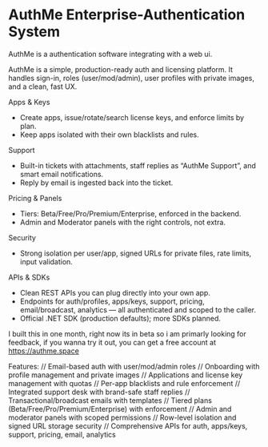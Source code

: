 # AuthMe Enterprise-Authentication System
AuthMe is a authentication software integrating with a web ui.

AuthMe is a simple, production-ready auth and licensing platform. It handles sign-in, roles (user/mod/admin), user profiles with private images, and a clean, fast UX.

Apps & Keys
- Create apps, issue/rotate/search license keys, and enforce limits by plan.
- Keep apps isolated with their own blacklists and rules.

Support
- Built-in tickets with attachments, staff replies as “AuthMe Support”, and smart email notifications.
- Reply by email is ingested back into the ticket.

Pricing & Panels
- Tiers: Beta/Free/Pro/Premium/Enterprise, enforced in the backend.
- Admin and Moderator panels with the right controls, not extra.

Security
- Strong isolation per user/app, signed URLs for private files, rate limits, input validation.

APIs & SDKs
- Clean REST APIs you can plug directly into your own app.
- Endpoints for auth/profiles, apps/keys, support, pricing, email/broadcast, analytics — all authenticated and scoped to the caller.
- Official .NET SDK (production defaults); more SDKs planned.

I built this in one month, right now its in beta so i am primarly looking for feedback, if you wanna try it out,
you can get a free account at https://authme.space

Features:
// Email-based auth with user/mod/admin roles
// Onboarding with profile management and private images
// Applications and license key management with quotas
// Per-app blacklists and rule enforcement
// Integrated support desk with brand-safe staff replies
// Transactional/broadcast emails with templates
// Tiered plans (Beta/Free/Pro/Premium/Enterprise) with enforcement
// Admin and moderator panels with scoped permissions
// Row-level isolation and signed URL storage security
// Comprehensive APIs for auth, apps/keys, support, pricing, email, analytics

